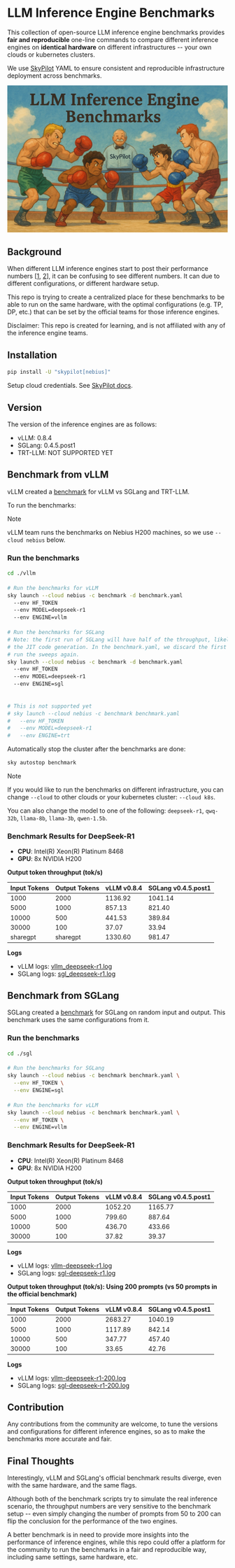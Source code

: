 # LLM Inference Engine Benchmarks


This collection of open-source LLM inference engine benchmarks provides **fair and reproducible** one-line commands to compare different inference engines on **identical hardware** on different infrastructures -- your own clouds or kubernetes clusters.

We use [SkyPilot](https://github.com/skypilot-ai/skypilot) YAML to ensure consistent and reproducible infrastructure deployment across benchmarks.

![cover](./cover.png)

## Background

When different LLM inference engines start to post their performance numbers [[1](https://x.com/vllm_project/status/1913513173342392596), [2](https://x.com/lmsysorg/status/1913064701313073656)], it can be confusing to see different numbers. It can due to different configurations, or different hardware setup.

This repo is trying to create a centralized place for these benchmarks to be able to run on the same hardware, with the optimal configurations (e.g. TP, DP, etc.) that can be set by the official teams for those inference engines.

Disclaimer: This repo is created for learning, and is not affiliated with any of the inference engine teams.

## Installation

```bash
pip install -U "skypilot[nebius]"
```

Setup cloud credentials. See [SkyPilot docs](https://docs.skypilot.co/en/latest/getting-started/installation.html).


## Version

The version of the inference engines are as follows:

- vLLM: 0.8.4
- SGLang: 0.4.5.post1
- TRT-LLM: NOT SUPPORTED YET

## Benchmark from vLLM

vLLM created a [benchmark](https://github.com/simon-mo/vLLM-Benchmark/tree/main) for vLLM vs SGLang and TRT-LLM.

To run the benchmarks:

> [!NOTE]
> vLLM team runs the benchmarks on Nebius H200 machines, so we use `--cloud nebius` below.


### Run the benchmarks

```bash
cd ./vllm

# Run the benchmarks for vLLM
sky launch --cloud nebius -c benchmark -d benchmark.yaml
  --env HF_TOKEN
  --env MODEL=deepseek-r1
  --env ENGINE=vllm

# Run the benchmarks for SGLang
# Note: the first run of SGLang will have half of the throughput, likely due to
# the JIT code generation. In the benchmark.yaml, we discard the first run and
# run the sweeps again.
sky launch --cloud nebius -c benchmark -d benchmark.yaml
  --env HF_TOKEN
  --env MODEL=deepseek-r1
  --env ENGINE=sgl


# This is not supported yet
# sky launch --cloud nebius -c benchmark benchmark.yaml
#   --env HF_TOKEN
#   --env MODEL=deepseek-r1
#   --env ENGINE=trt
```

Automatically stop the cluster after the benchmarks are done: 

```bash
sky autostop benchmark
```

> [!NOTE]
> If you would like to run the benchmarks on different infrastructure, you can change `--cloud` to other clouds or your kubernetes cluster: `--cloud k8s`.

You can also change the model to one of the following: `deepseek-r1`, `qwq-32b`, `llama-8b`, `llama-3b`, `qwen-1.5b`.

### Benchmark Results for DeepSeek-R1

- **CPU**: Intel(R) Xeon(R) Platinum 8468
- **GPU**: 8x NVIDIA H200

**Output token throughput (tok/s)**

| Input Tokens | Output Tokens | vLLM v0.8.4 | SGLang v0.4.5.post1 |
| ------------ | ------------- | ------------ | ------------ |
|         1000 |          2000 | 1136.92 | 1041.14 |
|         5000 |          1000 |  857.13 |  821.40 |
|        10000 |           500 |  441.53 |  389.84 |
|        30000 |           100 |   37.07 |   33.94 |
|     sharegpt |      sharegpt | 1330.60 |  981.47 |


**Logs**
- vLLM logs: [vllm_deepseek-r1.log](./vllm/logs/vllm-deepseek-r1.log)
- SGLang logs: [sgl_deepseek-r1.log](./sgl/logs/sgl-deepseek-r1.log)

## Benchmark from SGLang

SGLang created a [benchmark](https://github.com/sgl-project/sglang/issues/5514) for SGLang on random input and output. This benchmark uses the same configurations from it.

### Run the benchmarks

```bash
cd ./sgl

# Run the benchmarks for SGLang
sky launch --cloud nebius -c benchmark benchmark.yaml \
  --env HF_TOKEN \
  --env ENGINE=sgl

# Run the benchmarks for vLLM
sky launch --cloud nebius -c benchmark benchmark.yaml \
  --env HF_TOKEN \
  --env ENGINE=vllm
```

### Benchmark Results for DeepSeek-R1

- **CPU**: Intel(R) Xeon(R) Platinum 8468
- **GPU**: 8x NVIDIA H200

**Output token throughput (tok/s)**

| Input Tokens | Output Tokens | vLLM v0.8.4 | SGLang v0.4.5.post1 |
| ------------ | ------------- | ------------ | ------------ |
|1000 | 2000 | 1052.20    |1165.77 |
|5000 | 1000 | 799.60  | 887.64 |
|10000 | 500 | 436.70  | 433.66 |
|30000 | 100 | 37.82 | 39.37 |

**Logs**
- vLLM logs: [vllm-deepseek-r1.log](./sgl/logs/vllm-deepseek-r1.log)
- SGLang logs: [sgl-deepseek-r1.log](./sgl/logs/sgl-deepseek-r1.log)

**Output token throughput (tok/s): Using 200 prompts (vs 50 prompts in the official benchmark)**

| Input Tokens | Output Tokens | vLLM v0.8.4 | SGLang v0.4.5.post1  |
| ------------ | ------------- | ------- | ------- |
| 1000 | 2000 | 2683.27 | 1040.19 |
| 5000 | 1000 | 1117.89 | 842.14 |
| 10000 | 500 | 347.77 | 457.40 |
| 30000 | 100 | 33.65 | 42.76 |


**Logs**
- vLLM logs: [vllm-deepseek-r1-200.log](./sgl/logs/vllm-deepseek-r1-200.log)
- SGLang logs: [sgl-deepseek-r1-200.log](./sgl/logs/sgl-deepseek-r1-200.log)

## Contribution

Any contributions from the community are welcome, to tune the versions and configurations for different inference engines, so as to make the benchmarks more accurate and fair.


## Final Thoughts

Interestingly, vLLM and SGLang's official benchmark results diverge, even with the same hardware, and the same flags.

Although both of the benchmark scripts try to simulate the real inference scenario, the throughput numbers are very sensitive to the benchmark setup -- even simply changing the number of prompts from 50 to 200 can flip the conclusion for the performance of the two engines.

A better benchmark is in need to provide more insights into the performance of inference engines, while this repo could offer a platform for the community to run the benchmarks in a fair and reproducible way, including same settings, same hardware, etc.
